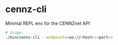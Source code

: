 # cennz-cli

Minimal REPL env for the CENNZnet API

```bash
# Usage:
./bin/cennz-cli --endpoint=<ws://<host>:<port>>
```

